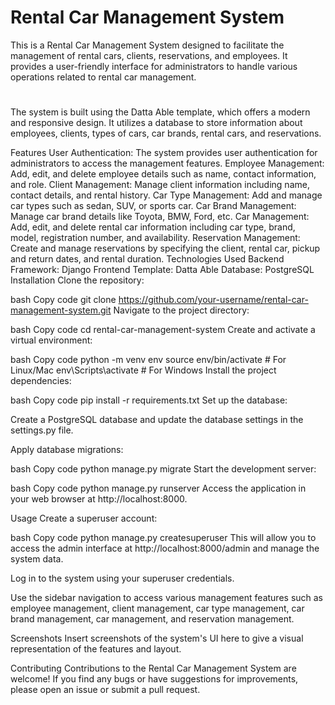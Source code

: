 # Rental Car Management System
This is a Rental Car Management System designed to facilitate the management of rental cars, clients, reservations, and employees. It provides a user-friendly interface for administrators to handle various operations related to rental car management.
#

The system is built using the Datta Able template, which offers a modern and responsive design. It utilizes a database to store information about employees, clients, types of cars, car brands, rental cars, and reservations.

Features
User Authentication: The system provides user authentication for administrators to access the management features.
Employee Management: Add, edit, and delete employee details such as name, contact information, and role.
Client Management: Manage client information including name, contact details, and rental history.
Car Type Management: Add and manage car types such as sedan, SUV, or sports car.
Car Brand Management: Manage car brand details like Toyota, BMW, Ford, etc.
Car Management: Add, edit, and delete rental car information including car type, brand, model, registration number, and availability.
Reservation Management: Create and manage reservations by specifying the client, rental car, pickup and return dates, and rental duration.
Technologies Used
Backend Framework: Django
Frontend Template: Datta Able
Database: PostgreSQL
Installation
Clone the repository:

bash
Copy code
git clone https://github.com/your-username/rental-car-management-system.git
Navigate to the project directory:

bash
Copy code
cd rental-car-management-system
Create and activate a virtual environment:

bash
Copy code
python -m venv env
source env/bin/activate  # For Linux/Mac
env\Scripts\activate  # For Windows
Install the project dependencies:

bash
Copy code
pip install -r requirements.txt
Set up the database:

Create a PostgreSQL database and update the database settings in the settings.py file.

Apply database migrations:

bash
Copy code
python manage.py migrate
Start the development server:

bash
Copy code
python manage.py runserver
Access the application in your web browser at http://localhost:8000.

Usage
Create a superuser account:

bash
Copy code
python manage.py createsuperuser
This will allow you to access the admin interface at http://localhost:8000/admin and manage the system data.

Log in to the system using your superuser credentials.

Use the sidebar navigation to access various management features such as employee management, client management, car type management, car brand management, car management, and reservation management.

Screenshots
Insert screenshots of the system's UI here to give a visual representation of the features and layout.

Contributing
Contributions to the Rental Car Management System are welcome! If you find any bugs or have suggestions for improvements, please open an issue or submit a pull request.
